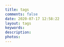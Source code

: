```yaml
---
title: tags
comments: false
date: 2020-07-17 12:58:22
layout: tags
keywords:
description:
photos:
---
```

